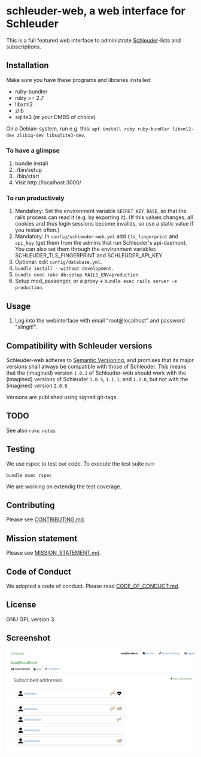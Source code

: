 # schleuder-web, a web interface for Schleuder

This is a full featured web interface to administrate [Schleuder](https://0xacab.org/schleuder/schleuder)-lists and subscriptions.

##  Installation

Make sure you have these programs and libraries installed:

* ruby-bundler
* ruby >= 2.7
* libxml2
* zlib
* sqlite3 (or your DMBS of choice)

On a Debian-system, run e.g. this: `apt install ruby ruby-bundler libxml2-dev zlib1g-dev libsqlite3-dev`.


### To have a glimpse

1. bundle install
1. ./bin/setup
1. ./bin/start
1. Visit http://localhost:3000/

### To run productively

1. Mandatory: Set the environment variable `SECRET_KEY_BASE`, so that the rails process can read it (e.g. by exporting it). (If this values changes, all cookies and thus login sessions become invalids, so use a static value if you restart often.)
1. Mandatory: In `config/schleuder-web.yml` add `tls_fingerprint` and `api_key` (get them from the admins that run Schleuder's api-daemon). You can also set them through the environment variables SCHLEUDER_TLS_FINGERPRINT and SCHLEUDER_API_KEY.
1. Optional: edit `config/database.yml`.
1. `bundle install --without development`.
1. `bundle exec rake db:setup RAILS_ENV=production`.
1. Setup mod_passenger, or a proxy + `bundle exec rails server -e production`.


## Usage

1. Log into the webinterface with email "root@localhost" and password "slingit!".


## Compatibility with Schleuder versions

Schleuder-web adheres to [Semantic Versioning](http://semver.org/), and promises that its major versions shall always be compatible with those of Schleuder. This means that the (imagined) version `1.0.3` of Schleuder-web should work with the (imagined) versions of Schleuder `1.0.5`, `1.1.1`, and `1.2.0`, but not with the (imagined) version `2.0.0`.

Versions are published using signed git-tags.


## TODO

See also `rake notes`

## Testing

We use rspec to test our code. To execute the test suite run:

```
bundle exec rspec
```

We are working on extendig the test coverage.

## Contributing

Please see [CONTRIBUTING.md](CONTRIBUTING.md).

## Mission statement

Please see [MISSION_STATEMENT.md](MISSION_STATEMENT.md).

## Code of Conduct

We adopted a code of conduct. Please read [CODE_OF_CONDUCT.md](CODE_OF_CONDUCT.md).

## License

GNU GPL version 3.

## Screenshot

![Screenshot of schleuder-web](doc/schleuder-web-screenshot.png)

